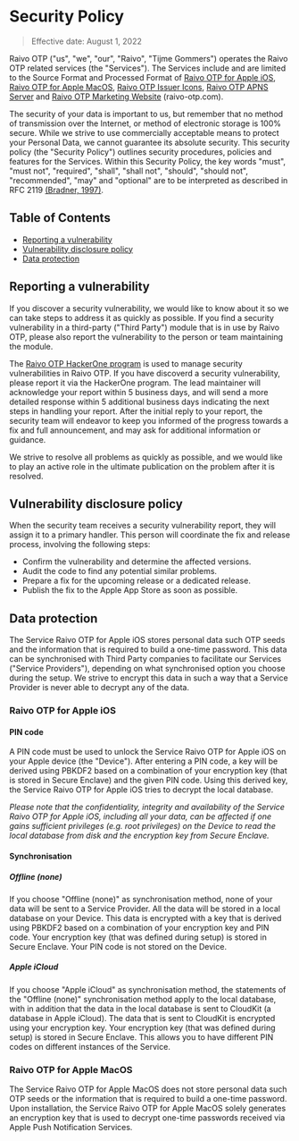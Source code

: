 # Security Policy

> Effective date: August 1, 2022

Raivo OTP ("us", "we", "our", "Raivo", "Tijme Gommers") operates the Raivo OTP related services (the "Services"). The Services include and are limited to the Source Format and Processed Format of [Raivo OTP for Apple iOS](https://github.com/raivo-otp/ios-application), [Raivo OTP for Apple MacOS](https://github.com/raivo-otp/macos-receiver), [Raivo OTP Issuer Icons](https://github.com/raivo-otp/issuer-icons), [Raivo OTP APNS Server](https://github.com/raivo-otp/apns-server) and [Raivo OTP Marketing Website](https://github.com/raivo-otp/marketing-website) (raivo-otp.com).

The security of your data is important to us, but remember that no method of transmission over the Internet, or method of electronic storage is 100% secure. While we strive to use commercially acceptable means to protect your Personal Data, we cannot guarantee its absolute security. This security policy (the "Security Policy") outlines security procedures, policies and features for the Services. Within this Security Policy, the key words "must", "must not", "required", "shall", "shall not", "should", "should not", "recommended", "may" and "optional" are to be interpreted as described in RFC 2119 [(Bradner, 1997)](https://www.ietf.org/rfc/rfc2119.txt).

## Table of Contents
  * [Reporting a vulnerability](#reporting-a-vulnerability)
  * [Vulnerability disclosure policy](#vulnerability-disclosure-policy)
  * [Data protection](#data-protection)

## Reporting a vulnerability

If you discover a security vulnerability, we would like to know about it so we can take steps to address it as quickly as possible. If you find a security vulnerability in a third-party ("Third Party") module that is in use by Raivo OTP, please also report the vulnerability to the person or team maintaining the module.

The [Raivo OTP HackerOne program](https://hackerone.com/raivo) is used to manage security vulnerabilities in Raivo OTP. If you have discoverd a security vulnerability, please report it via the HackerOne program. The lead maintainer will acknowledge your report within 5 business days, and will send a more detailed response within 5 additional business days indicating the next steps in handling your report. After the initial reply to your report, the security team will endeavor to keep you informed of the progress towards a fix and full announcement, and may ask for additional information or guidance.

We strive to resolve all problems as quickly as possible, and we would like to play an active role in the ultimate publication on the problem after it is resolved.

## Vulnerability disclosure policy

When the security team receives a security vulnerability report, they will assign it to a primary handler. This person will coordinate the fix and release process, involving the following steps:

  * Confirm the vulnerability and determine the affected versions.
  * Audit the code to find any potential similar problems.
  * Prepare a fix for the upcoming release or a dedicated release. 
  * Publish the fix to the Apple App Store as soon as possible.

## Data protection

The Service Raivo OTP for Apple iOS stores personal data such OTP seeds and the information that is required to build a one-time password. This data can be synchronised with Third Party companies to facilitate our Services ("Service Providers"), depending on what synchronised option you choose during the setup. We strive to encrypt this data in such a way that a Service Provider is never able to decrypt any of the data. 

### Raivo OTP for Apple iOS

#### PIN code

A PIN code must be used to unlock the Service Raivo OTP for Apple iOS on your Apple device (the "Device"). After entering a PIN code, a key will be derived using PBKDF2 based on a combination of your encryption key (that is stored in Secure Enclave) and the given PIN code. Using this derived key, the Service Raivo OTP for Apple iOS tries to decrypt the local database.

*Please note that the confidentiality, integrity and availability of the Service Raivo OTP for Apple iOS, including all your data, can be affected if one gains sufficient privileges (e.g. root privileges) on the Device to read the local database from disk and the encryption key from Secure Enclave.*

#### Synchronisation

##### Offline (none)

If you choose "Offline (none)" as synchronisation method, none of your data will be sent to a Service Provider. All the data will be stored in a local database on your Device. This data is encrypted with a key that is derived using PBKDF2 based on a combination of your encryption key and PIN code. Your encryption key (that was defined during setup) is stored in Secure Enclave. Your PIN code is not stored on the Device.

##### Apple iCloud

If you choose "Apple iCloud" as synchronisation method, the statements of the "Offline (none)" synchronisation method apply to the local database, with in addition that the data in the local database is sent to CloudKit (a database in Apple iCloud). The data that is sent to CloudKit is encrypted using your encryption key. Your encryption key (that was defined during setup) is stored in Secure Enclave. This allows you to have different PIN codes on different instances of the Service.

### Raivo OTP for Apple MacOS

The Service Raivo OTP for Apple MacOS does not store personal data such OTP seeds or the information that is required to build a one-time password. Upon installation, the Service Raivo OTP for Apple MacOS solely generates an encryption key that is used to decrypt one-time passwords received via Apple Push Notification Services.

